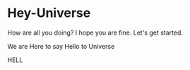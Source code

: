 # Hey-Universe
How are all you doing?
I hope you are fine.
Let's get started.

We are Here to say Hello to Universe

HELL
